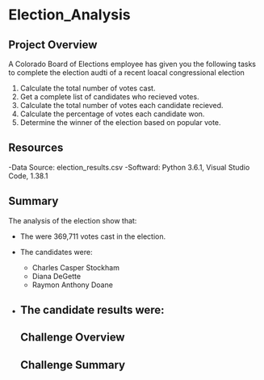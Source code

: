 # Election_Analysis

## Project Overview
A Colorado Board of Elections employee has given you the following tasks to complete the election audti of a recent loacal congressional election

1. Calculate the total number of votes cast.
2. Get a complete list of candidates who recieved votes.
3. Calculate the total number of votes each candidate recieved.
4. Calculate the percentage of votes each candidate won.
5. Determine the winner of the election based on popular vote. 

## Resources
-Data Source: election_results.csv
-Softward: Python 3.6.1, Visual Studio Code, 1.38.1

## Summary
The analysis of the election show that:
- The were 369,711 votes cast in the election.
- The candidates were:
    - Charles Casper Stockham
    - Diana DeGette
    - Raymon Anthony Doane
- The candidate results were:
    -
    
    
    
    
    
    ## Challenge Overview
    
    ## Challenge Summary
    
